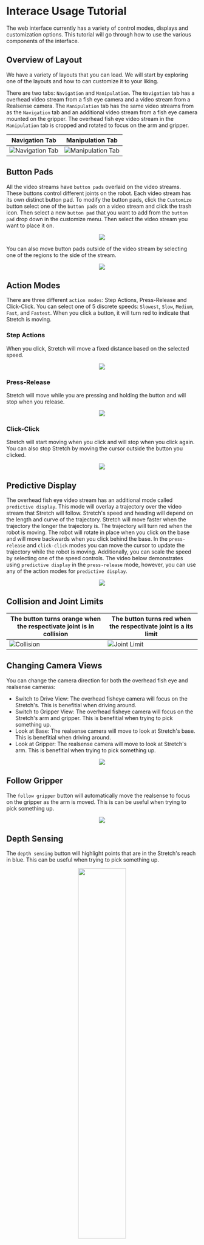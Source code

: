 # Interace Usage Tutorial 
The web interface currently has a variety of control modes, displays and customization options. This tutorial will go through how to use the various components of the interface.

## Overview of Layout
We have a variety of layouts that you can load. We will start by exploring one of the layouts and how to can customize it to your liking.

There are two tabs: `Navigation` and `Manipulation`. The `Navigation` tab has a overhead video stream from a fish eye camera and a video stream from a Realsense camera. The `Manipulation` tab has the same video streams from as the `Navigation` tab and an additional video stream from a fish eye camera mounted on the gripper. The overhead fish eye video stream in the `Manipulation` tab is cropped and rotated to focus on the arm and gripper.

| Navigation Tab                           | Manipulation Tab                             | 
|----------------------------------------- | -------------------------------------------- |
| ![Navigation Tab](assets/navigation.png) | ![Manipulation Tab](assets/manipulation.png) |

## Button Pads

All the video streams have `button pads` overlaid on the video streams. These buttons control different joints on the robot. Each video stream has its own distinct button pad. To modify the button pads, click the `Customize` button select one of the `button pads` on a video stream and click the trash icon. Then select a new `button pad` that you want to add from the `button pad` drop down in the customize menu. Then select the video stream you want to place it on. 

<p align="center">
    <img src="assets/tutorial/change_button_pads.gif">
</p>

You can also move button pads outside of the video stream by selecting one of the regions to the side of the stream. 

<p align="center">
    <img src="assets/tutorial/move_button_pads.gif">
</p>

## Action Modes
There are three different `action modes`: Step Actions, Press-Release and Click-Click. You can select one of 5 discrete speeds: `Slowest`, `Slow`, `Medium`, `Fast`, and `Fastest`. When you click a button, it will turn red to indicate that Stretch is moving.

### Step Actions
When you click, Stretch will move a fixed distance based on the selected speed.
<p align="center">
    <img src="assets/tutorial/step_actions.gif">
</p>

### Press-Release
Stretch will move while you are pressing and holding the button and will stop when you release.
<p align="center">
    <img src="assets/tutorial/press_release.gif">
</p>

### Click-Click
Stretch will start moving when you click and will stop when you click again. You can also stop Stretch by moving the cursor outside the button you clicked.
<p align="center">
    <img src="assets/tutorial/click_click.gif">
</p>

## Predictive Display 
The overhead fish eye video stream has an additional mode called `predictive display`. This mode will overlay a trajectory over the video stream that Stretch will follow. Stretch's speed and heading will depend on the length and curve of the trajectory. Stretch will move faster when the trajectory the longer the trajectory is. The trajectory will turn red when the robot is moving. The robot will rotate in place when you click on the base and will move backwards when you click behind the base. In the `press-release` and `click-click` modes you can move the cursor to update the trajectory while the robot is moving. Additionally, you can scale the speed by selecting one of the speed controls. The video below demonstrates using `predictive display` in the `press-release` mode, however, you can use any of the action modes for `predictive display`. 

<p align="center">
    <img src="assets/tutorial/predictive_display.gif">
</p>

## Collision and Joint Limits
| The button turns orange when the respectivate joint is in collision | The button turns red when the respectivate joint is a its limit | 
|-------------------------------------------------------------------- | --------------------------------------------------------------- |
| ![Collision](assets/collision.png)                                  | ![Joint Limit](assets/limit.png)                                |

## Changing Camera Views
You can change the camera direction for both the overhead fish eye and realsense cameras:
<ul>
    <li>Switch to Drive View: The overhead fisheye camera will focus on the Stretch's. This is benefitial when driving around.</li>
    <li>Switch to Gripper View: The overhead fisheye camera will focus on the Stretch's arm and gripper. This is benefitial when trying to pick something up.</li>
    <li>Look at Base: The realsense camera will move to look at Stretch's base. This is benefitial when driving around.</li>
    <li>Look at Gripper: The realsense camera will move to look at Stretch's arm. This is benefitial when trying to pick something up.</li>
</ul>

<p align="center">
    <img src="assets/tutorial/change_views.gif">
</p>

## Follow Gripper
The `follow gripper` button will automatically move the realsense to focus on the gripper as the arm is moved. This is can be useful when trying to pick something up.

<p align="center">
    <img src="assets/tutorial/follow_gripper.gif">
</p>

## Depth Sensing
The `depth sensing` button will highlight points that are in the Stretch's reach in blue. This can be useful when trying to pick something up.

<p align="center">
    <img src="assets/depth_sensing.png" width="50%">
</p>

## Pan/Tilt Realsense Camera
You can pan and tilt the realsense camera by clicking the buttons bordering the realsense video stream.

<p align="center">
    <img src="assets/tutorial/pan_tilt.gif">
</p>

## Button Grid and Joystick
You can add a `button grid` and `joystick` from the customize menu similar to the way you would add a button pad. The `button grid` is similar to the `button pad` but is separated by the different sets of joints you can control. The `joystick` is similar to how you would drive the robot if you were controlling it with a remote controller's joystick.

<p align="center">
    <img src="assets/tutorial/button_grid_joystick.gif">
</p>

## Adding/Deleting Panels and Tabs
A `panel` contains a set of `tabs`; each `tab` contains a `layout` that you can define by adding different components such as camera views, button pads, etc. 

### Panels
You can add and delete panels. When you add a new `panel`, you must enter a name for a `tab` in that `panel`.

<p align="center">
    <img src="assets/tutorial/panels.gif">
</p>

### Tabs
You can add and delete tabs. Click the tab with the plus icon to add a `tab`. You will then be prompted to name the `tab` and can add components in that tab. To delete the `tab`, select it and click the trash icon.

<p align="center">
    <img src="assets/tutorial/tabs.gif">
</p>

## Voice Commands
You can control Stretch with voice commands. Click the info icon to see the available commands. Click the microphone icon to turn on the microphone. After you say a command, the command will display next to microphone icon. Click the microphone icon to turn off the microphone.

<p align="center">
    <img src="assets/tutorial/voice_commands.gif">
</p>

## Load/Save Layouts
We have pre-defined layouts that you can load. You can also save your layout and load it later.